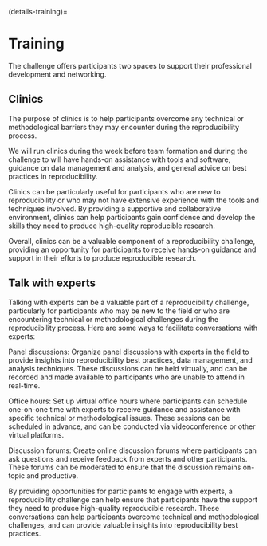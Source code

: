(details-training)=

# Training
The challenge offers participants two spaces to support their professional development and networking.

## Clinics
The purpose of clinics is to help participants overcome any technical or methodological barriers they may encounter during the reproducibility process. 
 
We will run clinics during the week before team formation and during the challenge to will have hands-on assistance with tools and software, guidance on data management and analysis, and general advice on best practices in reproducibility.

Clinics can be particularly useful for participants who are new to reproducibility or who may not have extensive experience with the tools and techniques involved. 
By providing a supportive and collaborative environment, clinics can help participants gain confidence and develop the skills they need to produce high-quality reproducible research.

Overall, clinics can be a valuable component of a reproducibility challenge, providing an opportunity for participants to receive hands-on guidance and support in their efforts to produce reproducible research.

## Talk with experts
Talking with experts can be a valuable part of a reproducibility challenge, particularly for participants who may be new to the field or who are encountering technical or methodological challenges during the reproducibility process. Here are some ways to facilitate conversations with experts:

Panel discussions: Organize panel discussions with experts in the field to provide insights into reproducibility best practices, data management, and analysis techniques. These discussions can be held virtually, and can be recorded and made available to participants who are unable to attend in real-time.

Office hours: Set up virtual office hours where participants can schedule one-on-one time with experts to receive guidance and assistance with specific technical or methodological issues. These sessions can be scheduled in advance, and can be conducted via videoconference or other virtual platforms.

Discussion forums: Create online discussion forums where participants can ask questions and receive feedback from experts and other participants. These forums can be moderated to ensure that the discussion remains on-topic and productive.

By providing opportunities for participants to engage with experts, a reproducibility challenge can help ensure that participants have the support they need to produce high-quality reproducible research. These conversations can help participants overcome technical and methodological challenges, and can provide valuable insights into reproducibility best practices.

